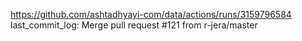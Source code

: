 https://github.com/ashtadhyayi-com/data/actions/runs/3159796584
last_commit_log: Merge pull request #121 from r-jera/master